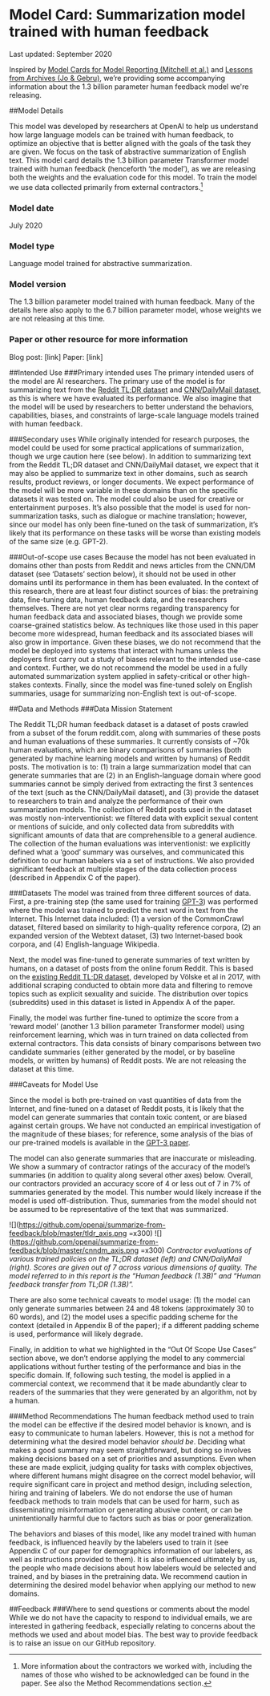 # Model Card: Summarization model trained with human feedback

Last updated: September 2020

Inspired by [Model Cards for Model Reporting (Mitchell et al.)](https://arxiv.org/abs/1810.03993) and [Lessons from Archives (Jo & Gebru)](https://arxiv.org/pdf/1912.10389.pdf), we’re providing some accompanying information about the 1.3 billion parameter human feedback model we're releasing.

##Model Details

This model was developed by researchers at OpenAI to help us understand how large language models can be trained with human feedback, to optimize an objective that is better aligned with the goals of the task they are given. We focus on the task of abstractive summarization of English text. This model card details the 1.3 billion parameter Transformer model trained with human feedback (henceforth ‘the model’), as we are releasing both the weights and the evaluation code for this model. To train the model we use data collected primarily from external contractors.[^1]
 
### Model date
July 2020

### Model type
Language model trained for abstractive summarization.
 
### Model version
The 1.3 billion parameter model trained with human feedback. Many of the details here also apply to the 6.7 billion parameter model, whose weights we are not releasing at this time. 

### Paper or other resource for more information
Blog post: [link]
Paper: [link]

##Intended Use
###Primary intended uses
The primary intended users of the model are AI researchers. The primary use of the model is for summarizing text from the [Reddit TL;DR dataset](https://www.aclweb.org/anthology/W17-4508.pdf) and [CNN/DailyMail dataset](https://github.com/abisee/cnn-dailymail), as this is where we have evaluated its performance. We also imagine that the model will be used by researchers to better understand the behaviors, capabilities, biases, and constraints of large-scale language models trained with human feedback.

###Secondary uses
While originally intended for research purposes, the model could be used for some practical applications of summarization, though we urge caution here (see below). In addition to summarizing text from the Reddit TL;DR dataset and CNN/DailyMail dataset, we expect that it may also be applied to summarize text in other domains, such as search results, product reviews, or longer documents. We expect performance of the model will be more variable in these domains than on the specific datasets it was tested on. The model could also be used for creative or entertainment purposes. It’s also possible that the model is used for non-summarization tasks, such as dialogue or machine translation; however, since our model has only been fine-tuned on the task of summarization, it’s likely that its performance on these tasks will be worse than existing models of the same size (e.g. GPT-2). 

###Out-of-scope use cases
Because the model has not been evaluated in domains other than posts from Reddit and news articles from the CNN/DM dataset (see ‘Datasets’ section below), it should not be used in other domains until its performance in them has been evaluated. In the context of this research, there are at least four distinct sources of bias: the pretraining data, fine-tuning data, human feedback data, and the researchers themselves. There are not yet clear norms regarding transparency for human feedback data and associated biases, though we provide some coarse-grained statistics below. As techniques like those used in this paper become more widespread, human feedback and its associated biases will also grow in importance. Given these biases, we do not recommend that the model be deployed into systems that interact with humans unless the deployers first carry out a study of biases relevant to the intended use-case and context. Further, we do not recommend the model be used in a fully automated summarization system applied in safety-critical or other high-stakes contexts. Finally, since the model was fine-tuned solely on English summaries, usage for summarizing non-English text is out-of-scope. 

##Data and Methods
###Data Mission Statement 

The Reddit TL;DR human feedback dataset is a dataset of posts crawled  from a subset of the forum reddit.com, along with summaries of these posts and human evaluations of these summaries. It currently consists of ~70k human evaluations, which are binary comparisons of summaries (both generated by machine learning models and written by humans) of Reddit posts. The motivation is to:  (1) train a large summarization model that can generate summaries that are (2) in an English-language domain where good summaries cannot be simply derived from extracting the first 3 sentences of the text (such as the CNN/DailyMail dataset), and (3) provide the dataset to researchers to train and analyze the performance of their own summarization models. The collection of Reddit posts used in the dataset was mostly non-interventionist: we filtered data with explicit sexual content or mentions of suicide, and only collected data from subreddits with significant amounts of data that are comprehensible to a general audience. The collection of the human evaluations was interventionist: we explicitly defined what a ‘good’ summary was ourselves, and communicated this definition to our human labelers via a set of instructions. We also provided significant feedback at multiple stages of the data collection process (described in Appendix C of the paper).

###Datasets
The model was trained from three different sources of data. First, a pre-training step (the same used for training [GPT-3](https://arxiv.org/abs/2005.14165)) was performed where the model was trained to predict the next word in text from the Internet. This Internet data included: (1) a version of the CommonCrawl dataset, filtered based on similarity to high-quality reference corpora, (2) an expanded version of the Webtext dataset, (3) two Internet-based book corpora, and (4) English-language Wikipedia. 

Next, the model was fine-tuned to generate summaries of text written by humans, on a dataset of posts from the online forum Reddit. This is based on the [existing Reddit TL;DR dataset](https://www.aclweb.org/anthology/W17-4508.pdf), developed by Völske et al in 2017, with additional scraping conducted to obtain more data and filtering to remove topics such as explicit sexuality and suicide. The distribution over topics (subreddits) used in this dataset is listed in Appendix A of the paper. 

Finally, the model was further fine-tuned to optimize the score from a ‘reward model’ (another 1.3 billion parameter Transformer model) using reinforcement learning, which was in turn trained on data collected from external contractors. This data consists of binary comparisons between two candidate summaries (either generated by the model, or by baseline models, or written by humans) of Reddit posts. We are not releasing the dataset at this time. 

###Caveats for Model Use

Since the model is both pre-trained on vast quantities of data from the Internet, and fine-tuned on a dataset of Reddit posts, it is likely that the model can generate summaries that contain toxic content, or are biased against certain groups. We have not conducted an empirical investigation of the magnitude of these biases; for reference, some analysis of the bias of our pre-trained models is available in the [GPT-3 paper](https://arxiv.org/abs/2005.14165). 

The model can also generate summaries that are inaccurate or misleading. We show a summary of contractor ratings of the accuracy of the model’s summaries (in addition to quality along several other axes) below. Overall, our contractors provided an accuracy score of 4 or less out of 7 in 7% of summaries generated by the model. This number would likely increase if the model is used off-distribution. Thus, summaries from the model should not be assumed to be representative of the text that was summarized. 

![](https://github.com/openai/summarize-from-feedback/blob/master/tldr_axis.png =x300)
![](https://github.com/openai/summarize-from-feedback/blob/master/cnndm_axis.png =x300)
*Contractor evaluations of various trained policies on the TL;DR dataset (left) and CNN/DailyMail (right). Scores are given out of 7 across various dimensions of quality. The model referred to in this report is the “Human feedback (1.3B)” and “Human feedback transfer from TL;DR (1.3B)”.* 

There are also some technical caveats to model usage: (1) the model can only generate summaries between 24 and 48 tokens (approximately 30 to 60 words), and (2) the model uses a specific padding scheme for the context (detailed in Appendix B of the paper); if a different padding scheme is used, performance will likely degrade. 

Finally, in addition to what we highlighted in the “Out Of Scope Use Cases” section above, we don’t endorse applying the model to any commercial applications without further testing of the performance and bias in the specific domain. If, following such testing, the model is applied in a commercial context, we recommend that it be made abundantly clear to readers of the summaries that they were generated by an algorithm, not by a human. 

###Method Recommendations
The human feedback method used to train the model can be effective if the desired model behavior is known, and is easy to communicate to human labelers. However, this is not a method for determining what the desired model behavior *should be*. Deciding what makes a good summary may seem straightforward, but doing so involves making decisions based on a set of priorities and assumptions. Even when these are made explicit, judging quality for tasks with complex objectives, where different humans might disagree on the correct model behavior, will require significant care in project and method design, including selection, hiring and training of labelers. We do not endorse the use of human feedback methods to train models that can be used for harm, such as disseminating misinformation or generating abusive content, or can be unintentionally harmful due to factors such as bias or poor generalization. 

The behaviors and biases of this model, like any model trained with human feedback, is influenced heavily by the labelers used to train it (see Appendix C of our paper for demographics information of our labelers, as well as instructions provided to them). It is also influenced ultimately by us, the people who made decisions about how labelers would be selected and trained, and by biases in the pretraining data. We recommend caution in determining the desired model behavior when applying our method to new domains. 

##Feedback
###Where to send questions or comments about the model 
While we do not have the capacity to respond to individual emails, we are interested in gathering feedback, especially relating to concerns about the methods we used and about model bias. The best way to provide feedback is to raise an issue on our GitHub repository.

[^1]: More information about the contractors we worked with, including the names of those who wished to be acknowledged can be found in the paper. See also the Method Recommendations section.



